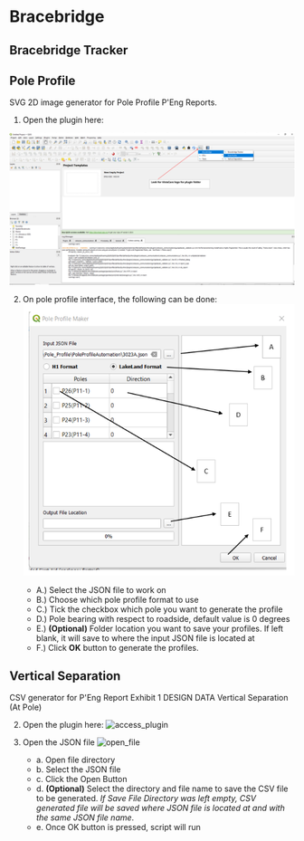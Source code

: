 # Bracebridge

## Bracebridge Tracker
## Pole Profile

SVG 2D image generator for Pole Profile P'Eng Reports.

1. Open the plugin here:
   
![pp_access_plugin](_static/pole_profile_img/pp_access_plugin.png)

2. On pole profile interface, the following can be done:<br>
  ![pole_profile_ui](_static/pole_profile_img/pole_profile_ui.png)

   * A.) Select the JSON file to work on
   * B.) Choose which pole profile format to use
   * C.) Tick the checkbox which pole you want to generate the profile
   * D.) Pole bearing with respect to roadside, default value is 0 degrees
   * E.) **(Optional)** Folder location you want to save your profiles. If left blank, it will save to where the input JSON file is located at
   * F.) Click **OK** button to generate the profiles.

## Vertical Separation

CSV generator for P'Eng Report Exhibit 1 DESIGN DATA Vertical Separation (At Pole) 

2. Open the plugin here:
  ![access_plugin](../resources/vertical_separation_img/access_plugin.png)


3. Open the JSON file
  ![open_file](../resources/vertical_separation_img/open_file.png)
   * a. Open file directory
   * b. Select the JSON file
   * c. Click the Open Button
   * d. **(Optional)** Select the directory and file name to save the CSV file to be generated.
     *If Save File Directory was left empty, CSV generated file will be saved where
     JSON file is located at and with the same JSON file name*.
   * e. Once OK button is pressed, script will run 